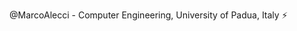 @MarcoAlecci - Computer Engineering, University of Padua, Italy :zap:


<!---
MarcoAlecci/MarcoAlecci is a ✨ special ✨ repository because its `README.md` (this file) appears on your GitHub profile.
You can click the Preview link to take a look at your changes.
--->

